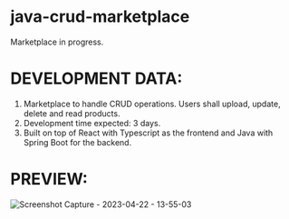 # java-crud-marketplace
Marketplace in progress.

# DEVELOPMENT DATA:
1. Marketplace to handle CRUD operations. Users shall upload, update, delete and read products.
2. Development time expected: 3 days.
3. Built on top of React with Typescript as the frontend and Java with Spring Boot for the backend.

# PREVIEW:
![Screenshot Capture - 2023-04-22 - 13-55-03](https://user-images.githubusercontent.com/80694673/233801783-5e5fbf41-4a09-4638-b0d9-c0183b61dc78.png)
